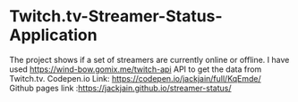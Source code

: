 # Twitch.tv-Streamer-Status-Application
The project shows if a set of streamers are currently online or offline. I have used https://wind-bow.gomix.me/twitch-api API to get the data from Twitch.tv. 
Codepen.io Link: https://codepen.io/jackjain/full/KqEmde/  
Github pages link :https://jackjain.github.io/streamer-status/
